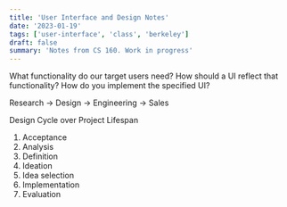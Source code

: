 ```yaml
---
title: 'User Interface and Design Notes'
date: '2023-01-19'
tags: ['user-interface', 'class', 'berkeley']
draft: false
summary: 'Notes from CS 160. Work in progress'
---
```


What functionality do our target users need?
How should a UI reflect that functionality?
How do you implement the specified UI?

Research -> Design -> Engineering -> Sales

Design Cycle over Project Lifespan

1. Acceptance
2. Analysis
3. Definition
4. Ideation
5. Idea selection
6. Implementation
7. Evaluation
